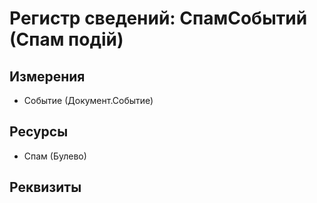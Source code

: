 ﻿# Регистр сведений: СпамСобытий (Спам подій)

## Измерения

- Событие (Документ.Событие)

## Ресурсы

- Спам (Булево)

## Реквизиты


